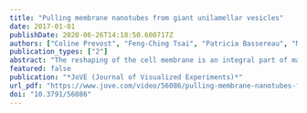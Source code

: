 ```yaml
---
title: "Pulling membrane nanotubes from giant unilamellar vesicles"
date: 2017-01-01
publishDate: 2020-06-26T14:18:50.600717Z
authors: ["Coline Prevost", "Feng-Ching Tsai", "Patricia Bassereau", "Mijo Simunovic"]
publication_types: ["2"]
abstract: "The reshaping of the cell membrane is an integral part of many cellular phenomena, such as endocytosis, trafficking, the formation of filopodia, etc. Many different proteins associate with curved membranes because of their ability to sense or induce membrane curvature. Typically, these processes involve a multitude of proteins making them too complex to study quantitatively in the cell. We describe a protocol to reconstitute a curved membrane in vitro, mimicking a curved cellular structure, such as the endocytic neck. A giant unilamellar vesicle (GUV) is used as a model of a cell membrane, whose internal pressure and surface tension are controlled with micropipette aspiration. Applying a point pulling force on the GUV using optical tweezers creates a nanotube of high curvature connected to a flat membrane. This method has traditionally been used to measure the fundamental mechanical properties of lipid membranes, such as bending rigidity. In recent years, it has been expanded to study how proteins interact with membrane curvature and the way they affect the shape and the mechanics of membranes. A system combining micromanipulation, microinjection, optical tweezers, and confocal microscopy allows measurement of membrane curvature, membrane tension, and the surface density of proteins, concurrently. From these measurements, many important mechanical and morphological properties of the protein-membrane system can be inferred. In addition, we lay out a protocol of creating GUVs in the presence of physiological salt concentration, and a method of quantifying the surface density of proteins on the membrane from fluorescence intensities of labeled proteins and lipids."
featured: false
publication: "*JoVE (Journal of Visualized Experiments)*"
url_pdf: "https://www.jove.com/video/56086/pulling-membrane-nanotubes-from-giant-unilamellar-vesicles"
doi: "10.3791/56086"
---
```


